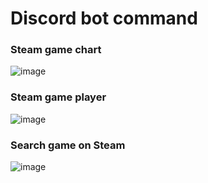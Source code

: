 # Discord bot command

### Steam game chart 
![image](https://github.com/nyto9999/steamtop10/blob/main/botsearchgame.PNG)

### Steam game player
![image](https://github.com/nyto9999/steamtop10/blob/main/botsearchgame.PNG)

### Search game on Steam 
![image](https://github.com/nyto9999/steamtop10/blob/main/botsearchgame.PNG)
